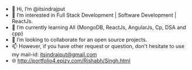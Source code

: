 - 👋 Hi, I’m @itsindrajput
- 👀 I’m interested in Full Stack Development | Software Development | ReactJs.
- 🌱 I’m currently learning All {MongoDB, ReactJs, AngularJs, Cp, DSA and cpp}
- 💞️ I’m looking to collaborate for an open source projects.
- 📫 However, if you have other request or question, don't hesitate to use my mail-id: itsindrajput@gmail.com
- 🌐 http://portfolio4.epizy.com/Rishabh/Singh.html

<!---
To become a successful expert in the field of "Full Stack Development" by channelizing my Front end and Back End knowledge and skills. 
And to ensure personal and professional growth and to contribute to the prosperity of the organization.
--->
